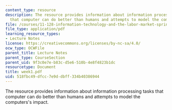 ```yaml
---
content_type: resource
description: The resource provides information about information processing tasks
  that computer can do better than humans and attempts to model the computers's impact.
file: /courses/11-128-information-technology-and-the-labor-market-spring-2005/518fbc49dfcc7e9ddbff334b40386944_week1.pdf
file_type: application/pdf
learning_resource_types:
- Lecture Notes
license: https://creativecommons.org/licenses/by-nc-sa/4.0/
ocw_type: OCWFile
parent_title: Lecture Notes
parent_type: CourseSection
parent_uid: 9f3c0e7e-b83c-d5e6-510b-4e8f4823b1dc
resourcetype: Document
title: week1.pdf
uid: 518fbc49-dfcc-7e9d-dbff-334b40386944
---
```

The resource provides information about information processing tasks that computer can do better than humans and attempts to model the computers's impact.